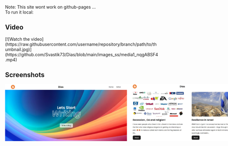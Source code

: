 Note: This site wont work on github-pages ... <br>
To run it local:
<br>

<h2> Video </h2>
[![Watch the video](https://raw.githubusercontent.com/username/repository/branch/path/to/thumbnail.jpg)](https://github.com/Svastik73/Dias/blob/main/images_ss/media1_nqgABSF4.mp4)
<h2> Screenshots </h2>
<div style="display:flex;">

<img src="images_ss/Screenshot%202024-07-05%20144534.jpg" alt="Screenshot Description" width="400">
<img src="images_ss/Screenshot%202024-07-05%20144558.jpg" alt="Screenshot Description" width="400">
<img src="images_ss/Screenshot%202024-07-05%20144620.jpg" alt="Screenshot Description" width="400">
<img src="images_ss/Screenshot%202024-07-05%20144852.jpg" alt="Screenshot Description" width="400">
<img src="images_ss/Screenshot%202024-07-05%20144944.jpg" alt="Screenshot Description" width="400">


</div>
